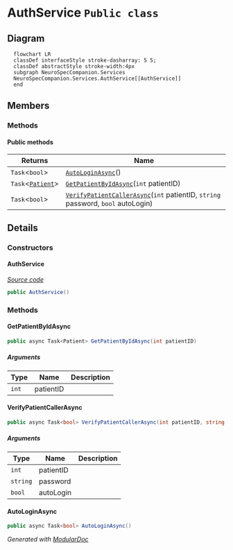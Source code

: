 # AuthService `Public class`

## Diagram
```mermaid
  flowchart LR
  classDef interfaceStyle stroke-dasharray: 5 5;
  classDef abstractStyle stroke-width:4px
  subgraph NeuroSpecCompanion.Services
  NeuroSpecCompanion.Services.AuthService[[AuthService]]
  end
```

## Members
### Methods
#### Public  methods
| Returns | Name |
| --- | --- |
| `Task`&lt;`bool`&gt; | [`AutoLoginAsync`](#autologinasync)() |
| `Task`&lt;[`Patient`](../../neurospec/shared/models/dto/Patient.md)&gt; | [`GetPatientByIdAsync`](#getpatientbyidasync)(`int` patientID) |
| `Task`&lt;`bool`&gt; | [`VerifyPatientCallerAsync`](#verifypatientcallerasync)(`int` patientID, `string` password, `bool` autoLogin) |

## Details
### Constructors
#### AuthService
[*Source code*](https://github.com///blob//NeuroSpecCompanion/Services/AuthService.cs#L18)
```csharp
public AuthService()
```

### Methods
#### GetPatientByIdAsync
```csharp
public async Task<Patient> GetPatientByIdAsync(int patientID)
```
##### Arguments
| Type | Name | Description |
| --- | --- | --- |
| `int` | patientID |   |

#### VerifyPatientCallerAsync
```csharp
public async Task<bool> VerifyPatientCallerAsync(int patientID, string password, bool autoLogin)
```
##### Arguments
| Type | Name | Description |
| --- | --- | --- |
| `int` | patientID |   |
| `string` | password |   |
| `bool` | autoLogin |   |

#### AutoLoginAsync
```csharp
public async Task<bool> AutoLoginAsync()
```

*Generated with* [*ModularDoc*](https://github.com/hailstorm75/ModularDoc)
